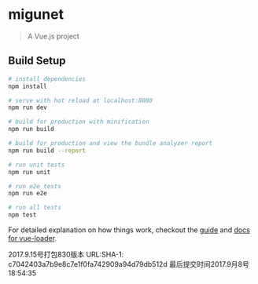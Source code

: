 # migunet

> A Vue.js project

## Build Setup

``` bash
# install dependencies
npm install

# serve with hot reload at localhost:8080
npm run dev

# build for production with minification
npm run build

# build for production and view the bundle analyzer report
npm run build --report

# run unit tests
npm run unit

# run e2e tests
npm run e2e

# run all tests
npm test
```

For detailed explanation on how things work, checkout the [guide](http://vuejs-templates.github.io/webpack/) and [docs for vue-loader](http://vuejs.github.io/vue-loader).


2017.9.15号打包830版本
  URL:SHA-1: c7042403a7b9e8c7e1f0fa742909a94d79db512d
  最后提交时间2017.9月8号 18:54:35
